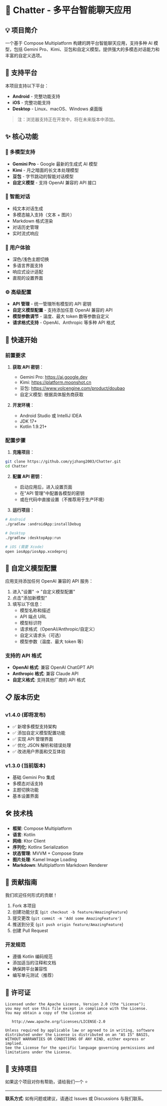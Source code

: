 # 🤖 Chatter - 多平台智能聊天应用

## 💡 项目简介

一个基于 Compose Multiplatform 构建的跨平台智能聊天应用，支持多种 AI 模型，包括 Gemini Pro、Kimi、豆包和自定义模型。提供强大的多模态对话能力和丰富的自定义选项。

## 📱 支持平台

本项目支持以下平台：
* **Android** - 完整功能支持
* **iOS** - 完整功能支持  
* **Desktop** - Linux、macOS、Windows 桌面版

> 注：浏览器支持正在开发中，将在未来版本中添加。

## ✨ 核心功能

### 🧠 多模型支持
* **Gemini Pro** - Google 最新的生成式 AI 模型
* **Kimi** - 月之暗面的长文本处理模型
* **豆包** - 字节跳动的智能对话模型
* **自定义模型** - 支持 OpenAI 兼容的 API 接口

### 💬 智能对话
* 纯文本对话生成
* 多模态输入支持（文本 + 图片）
* Markdown 格式渲染
* 对话历史管理
* 实时流式响应

### 🎨 用户体验
* 深色/浅色主题切换
* 多语言界面支持
* 响应式设计适配
* 直观的设置界面

### ⚙️ 高级配置
* **API 管理** - 统一管理所有模型的 API 密钥
* **自定义模型配置** - 支持添加任意 OpenAI 兼容的 API
* **模型参数调节** - 温度、最大 token 数等参数自定义
* **请求格式支持** - OpenAI、Anthropic 等多种 API 格式

## 🚀 快速开始

### 前置要求

1. **获取 API 密钥**：
   - Gemini Pro: https://ai.google.dev
   - Kimi: https://platform.moonshot.cn
   - 豆包: https://www.volcengine.com/product/doubao
   - 自定义模型: 根据具体服务商获取

2. **开发环境**：
   - Android Studio 或 IntelliJ IDEA
   - JDK 17+
   - Kotlin 1.9.21+

### 配置步骤

1. **克隆项目**：
```bash
git clone https://github.com/yjzhang2003/Chatter.git
cd Chatter
```

2. **配置 API 密钥**：
   - 启动应用后，进入设置页面
   - 在"API 管理"中配置各模型的密钥
   - 或在代码中直接设置（不推荐用于生产环境）

3. **运行项目**：
```bash
# Android
./gradlew :androidApp:installDebug

# Desktop
./gradlew :desktopApp:run

# iOS (需要 Xcode)
open iosApp/iosApp.xcodeproj
```

## 🔧 自定义模型配置

应用支持添加任何 OpenAI 兼容的 API 服务：

1. 进入"设置" → "自定义模型配置"
2. 点击"添加新模型"
3. 填写以下信息：
   - 模型名称和描述
   - API 端点 URL
   - 模型标识符
   - 请求格式（OpenAI/Anthropic/自定义）
   - 自定义请求头（可选）
   - 模型参数（温度、最大 token 等）

### 支持的 API 格式

- **OpenAI 格式**: 兼容 OpenAI ChatGPT API
- **Anthropic 格式**: 兼容 Claude API  
- **自定义格式**: 支持其他厂商的 API 格式

## 📋 版本历史

### v1.4.0 (即将发布)
- ✅ 新增多模型支持架构
- ✅ 添加自定义模型配置功能
- ✅ 实现 API 管理界面
- ✅ 优化 JSON 解析和错误处理
- ✅ 改进用户界面和交互体验

### v1.3.0 (当前版本)
- 基础 Gemini Pro 集成
- 多模态对话支持
- 主题切换功能
- 基本设置界面

## 🛠 技术栈

- **框架**: Compose Multiplatform
- **语言**: Kotlin
- **网络**: Ktor Client
- **序列化**: Kotlinx Serialization
- **状态管理**: MVVM + Compose State
- **图片处理**: Kamel Image Loading
- **Markdown**: Multiplatform Markdown Renderer

## 🤝 贡献指南

我们欢迎任何形式的贡献！

1. Fork 本项目
2. 创建功能分支 (`git checkout -b feature/AmazingFeature`)
3. 提交更改 (`git commit -m 'Add some AmazingFeature'`)
4. 推送到分支 (`git push origin feature/AmazingFeature`)
5. 创建 Pull Request

### 开发规范

- 遵循 Kotlin 编码规范
- 添加适当的注释和文档
- 确保跨平台兼容性
- 编写单元测试（推荐）

## 📄 许可证

```
Licensed under the Apache License, Version 2.0 (the "License");
you may not use this file except in compliance with the License.
You may obtain a copy of the License at

   http://www.apache.org/licenses/LICENSE-2.0

Unless required by applicable law or agreed to in writing, software
distributed under the License is distributed on an "AS IS" BASIS,
WITHOUT WARRANTIES OR CONDITIONS OF ANY KIND, either express or implied.
See the License for the specific language governing permissions and
limitations under the License.
```

## 💙 支持项目

如果这个项目对你有帮助，请给我们一个 ⭐️ 

---

**联系方式**: 如有问题或建议，请通过 Issues 或 Discussions 与我们联系。

